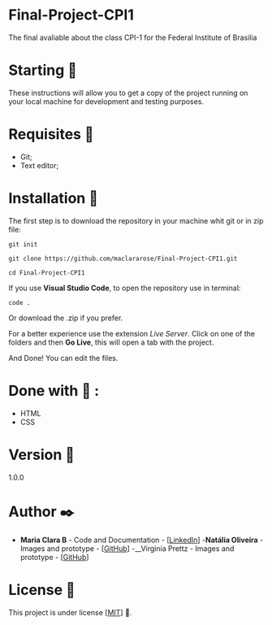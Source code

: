 # Final-Project-CPI1
The final avaliable about the class CPI-1 for the Federal Institute of Brasilia

# Starting :rocket:
These instructions will allow you to get a copy of the project running on your local machine for development and testing purposes.

# Requisites :page_with_curl:
- Git;
- Text editor;

# Installation :wrench:
The first step is to download the repository in your machine whit git or in zip file:

```
git init

git clone https://github.com/maclararose/Final-Project-CPI1.git

cd Final-Project-CPI1
```

If you use __Visual Studio Code__, to open the repository use in terminal:

`code .`

Or download the .zip if you prefer.

For a better experience use the extension _Live Server_.
Click on one of the folders and then __Go Live__, this will open a tab with the project.

And Done! You can edit the files.

# Done with :hammer: :
- HTML
- CSS

# Version :pushpin:
1.0.0

# Author :black_nib:
- __Maria Clara B__ - Code and Documentation - [[LinkedIn](https://www.linkedin.com/in/mariaclarab/)]
-__Natália Oliveira__ - Images and prototype - [[GitHub](https://github.com/oliveiranat17)]
-__Virginia Prettz - Images and prototype - [[GitHub](https://github.com/VirginiaPrettz)]

# License :page_facing_up:
This project is under license [[MIT](https://github.com/maclararose/Final-Project-CPI1/blob/main/LICENSE.md)] :round_pushpin:.